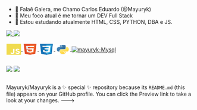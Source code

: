 - 👋 Falaê Galera, me Chamo Carlos Eduardo (@Mayuryk) 
- 👀 Meu foco atual é me tornar um DEV Full Stack
- 🌱 Estou estudando atualmente HTML, CSS, PYTHON, DBA e JS.
<div>
  <a href="https://github.com/Mayuryk">
  <img height="150em" src="https://github-readme-stats.vercel.app/api?username=Mayuryk&show_icons=false&theme=algolia&include_all_commits=true&count_private=true"/>
  <img height="148em" src="https://github-readme-stats.vercel.app/api/top-langs/?username=Mayuryk&layout=compact&langs_count=7&theme=algolia"/>
</div>
  <div style="display: inline_block"><br>
  <img align="center" alt="mayuryk-Js" height="30" width="40" src="https://raw.githubusercontent.com/devicons/devicon/master/icons/javascript/javascript-plain.svg">
  <img align="center" alt="mayuryk-HTML" height="30" width="40" src="https://raw.githubusercontent.com/devicons/devicon/master/icons/html5/html5-original.svg">
  <img align="center" alt="mayuryk-CSS" height="30" width="40" src="https://raw.githubusercontent.com/devicons/devicon/master/icons/css3/css3-original.svg">
  <img align="center" alt="mayuryk-Python" height="30" width="40" src="https://raw.githubusercontent.com/devicons/devicon/master/icons/python/python-original.svg">
  <img align="center" alt="mayuryk-Mysql" height="30" width="40" src="https://cdn.jsdelivr.net/gh/devicons/devicon/icons/mysql/mysql-original-wordmark.svg">
</div>
  
  ##
  
<div> 
  <a href="https://www.instagram.com/cadu.redfazer/" target="_blank"><img src="https://img.shields.io/badge/-Instagram-%23E4405F?style=for-the-badge&logo=instagram&logoColor=white" target="_blank"></a>
 </a> 
  <a href="https://www.linkedin.com/in/carlos-silva-b0b836200/" target="_blank"><img src="https://img.shields.io/badge/-LinkedIn-%230077B5?style=for-the-badge&logo=linkedin&logoColor=white" target="_blank"></a> 
  
  ##
  
Mayuryk/Mayuryk is a ✨ special ✨ repository because its `README.md` (this file) appears on your GitHub profile.
You can click the Preview link to take a look at your changes.
--->
